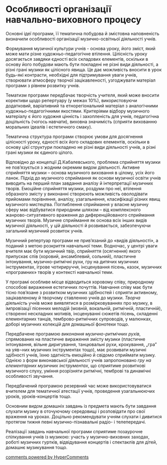 <div id="hypercomments_widget" class="js-hypercomments-widget invisible"></div>

Особливості організації навчально-виховного процесу
=============================================


Основні ідеї програми, її тематична побудова й змістовна наповненість визначили особливості організації музично-освітньої діяльності учнів.


Формування музичної культури учнів -  основа уроку, його зміст, який може мати різне художньо-педагогічне втілення. Цілісність уроку досягається завдяки єдності всіх складових елементів, оскільки в основу його побудови мають бути покладені не різні види діяльності, а різні грані музики як цілісного явища. Це дає можливість вносити в урок будь-які контрасти, необхідні для підтримування уваги учнів, створювати атмосферу творчої зацікавленості, узгоджувати матеріал програми з рівнем розвитку учнів. 


Тематизм програми передбачає творчість учителя, який може вносити  корективи щодо репертуару (у межах 10%), використовуючи додатковий, варіативний та етнорегіональний матеріал з аналогічними художньо-педагогічними якостями. Критеріями відбору  музичного матеріалу є його художня цінність і захопленість для учнів, педагогічна доцільність (чогось навчати), виховна значимість (сприяти вихованню моральних ідеалів і естетичного смаку).


Тематична структура  програми створює умови для досягнення цілісності уроку, єдності  всіх його складових елементів, оскільки  в основу цієї структури покладено не різні  види діяльності учнів, а  різні грані музики як єдиного цілого.


Відповідно до концепції Д.Кабалевського,  проблема  сприйняття  музики не пов’язується з жодним окремим  видом діяльності. Активне сприйняття  музики – основа музичного виховання в цілому, усіх його  ланок. Підхід до музичного сприймання як основи музичної освіти учнів виводить на перший план завдання аналізу  й інтерпретації музичних творів. Емоційне сприйняття музики, роздуми про неї, втілення образного змісту у виконанні створюють можливість оволодівати прийомами порівняння, аналізу, узагальнення, класифікації різних явищ музичного мистецтва. Поглиблення сприймання у власне музичну сферу має відбуватися природним  шляхом – від комплексного жанрово-ситуативного враження до диференційованого сприймання музичних творів. Музичне сприймання як основа всіх інших видів музичної діяльності, у цій діяльності й розвивається, забезпечуючи загальний музичний розвиток учнів.


Музичний репертуар програми не прив’язаний до «видів діяльності», а поданий з метою розкриття навчальної теми. Водночас, у центрі уваги  вчителя має бути музичний твір, сприйняття  (осягнення) якого припускає спів  (хоровий, ансамблевий, сольний), пластичне інтонування, музично-ритмічні рухи, гру на дитячих музичних інструментах, ігрове  чотирируччя, інсценування пісень, казок, музичних «програмних» творів у контексті навчальної теми. 


У програмі особливе місце відводиться хоровому співу, природному способові  вираження естетичних почуттів. Навчання співу має бути тісно пов’язане з розвитком музичних здібностей і сприяти активному, зацікавленому й творчому ставленню учнів до музики. <i>Творча діяльність</i> учнів може виявлятися в розмірковуваннях про музику, в імпровізації пісенних мелодій (мовній, вокальній, ритмічній, пластичній), створенні нескладних мотивів, інсценуванні сюжетів пісень, складенні елементарних танців,  темброво-ритмічних супроводів, у малюнках, доборі музичних колекцій для домашньої фонотеки тощо. 


Передбачене програмою <i>виконання музично-ритмічних рухів</i>, спрямованих на пластичне вираження змісту музики (пластичне інтонування, вільне диригування, танцювальні рухи, крокування, „гра” на уяв¬них музичних інструментах тощо), має розвивати музичні здібності учнів, їхню здатність емоційно й свідомо сприймати музику. Однією з форм виконавської діяльності учнів запропоновано <i>гру на елементарних музичних інструментах</i>, що сприятиме розвиткові музичного слуху, уміння розрізняти ритмічні, темброві та динамічні особливості звучання. 


Передбачений програмою резервний час може використовуватися вчителем для тематичної атестації учнів, проведення узагальнюючих уроків,  уроків-концертів тощо.


Основним видом домашніх завдань із  предмета мають бути завдання слухати музику в оточуючому середовищі і розповідати про свої враження на уроках. Доцільно рекомендувати учням слухати і дивитися протягом тижня певні музично-пізнавальні радіо- і телепередачі.


Реалізації завдань навчальної програми сприятиме  позаурочне спілкування  учнів із музикою:  участь  у музично-виховних заходах, роботі  музичних гуртків, відвідування концертів і спектаклів для дітей,  домашнє музикування тощо. 

    
<div class="js-hypercomments-container">
<a href="http://hypercomments.com" class="hc-link" title="comments widget">comments powered by HyperComments</a>
</div>